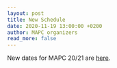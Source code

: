 ```yaml
---
layout: post
title: New Schedule
date: 2020-11-19 13:00:00 +0200
author: MAPC organizers
read_more: false
---
```


New dates for MAPC 20/21 are [here](2020).